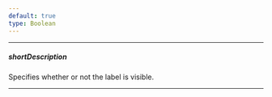 ```yaml
---
default: true
type: Boolean
---
```

---
##### shortDescription
Specifies whether or not the label is visible.

---
